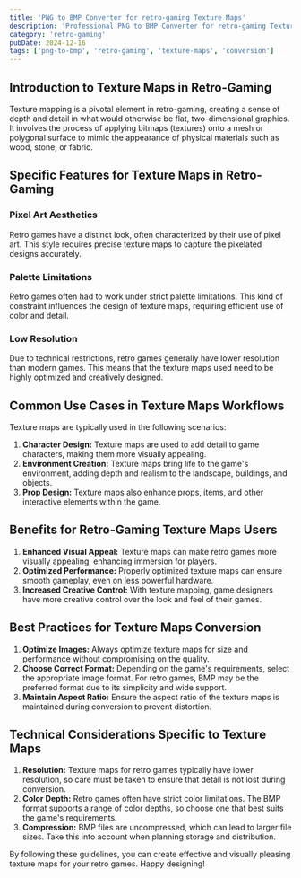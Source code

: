 ```yaml
---
title: 'PNG to BMP Converter for retro-gaming Texture Maps'
description: 'Professional PNG to BMP Converter for retro-gaming Texture Maps. Optimized for retro-gaming texture maps workflows.'
category: 'retro-gaming'
pubDate: 2024-12-16
tags: ['png-to-bmp', 'retro-gaming', 'texture-maps', 'conversion']
---
```


## Introduction to Texture Maps in Retro-Gaming

Texture mapping is a pivotal element in retro-gaming, creating a sense of depth and detail in what would otherwise be flat, two-dimensional graphics. It involves the process of applying bitmaps (textures) onto a mesh or polygonal surface to mimic the appearance of physical materials such as wood, stone, or fabric. 

## Specific Features for Texture Maps in Retro-Gaming

### **Pixel Art Aesthetics**
Retro games have a distinct look, often characterized by their use of pixel art. This style requires precise texture maps to capture the pixelated designs accurately.

### **Palette Limitations**
Retro games often had to work under strict palette limitations. This kind of constraint influences the design of texture maps, requiring efficient use of color and detail.

### **Low Resolution**
Due to technical restrictions, retro games generally have lower resolution than modern games. This means that the texture maps used need to be highly optimized and creatively designed.

## Common Use Cases in Texture Maps Workflows

Texture maps are typically used in the following scenarios:

1. **Character Design:** Texture maps are used to add detail to game characters, making them more visually appealing.
2. **Environment Creation:** Texture maps bring life to the game's environment, adding depth and realism to the landscape, buildings, and objects.
3. **Prop Design:** Texture maps also enhance props, items, and other interactive elements within the game.

## Benefits for Retro-Gaming Texture Maps Users

1. **Enhanced Visual Appeal:** Texture maps can make retro games more visually appealing, enhancing immersion for players.
2. **Optimized Performance:** Properly optimized texture maps can ensure smooth gameplay, even on less powerful hardware.
3. **Increased Creative Control:** With texture mapping, game designers have more creative control over the look and feel of their games.

## Best Practices for Texture Maps Conversion

1. **Optimize Images:** Always optimize texture maps for size and performance without compromising on the quality.
2. **Choose Correct Format:** Depending on the game's requirements, select the appropriate image format. For retro games, BMP may be the preferred format due to its simplicity and wide support.
3. **Maintain Aspect Ratio:** Ensure the aspect ratio of the texture maps is maintained during conversion to prevent distortion.

## Technical Considerations Specific to Texture Maps

1. **Resolution:** Texture maps for retro games typically have lower resolution, so care must be taken to ensure that detail is not lost during conversion.
2. **Color Depth:** Retro games often have strict color limitations. The BMP format supports a range of color depths, so choose one that best suits the game's requirements.
3. **Compression:** BMP files are uncompressed, which can lead to larger file sizes. Take this into account when planning storage and distribution. 

By following these guidelines, you can create effective and visually pleasing texture maps for your retro games. Happy designing!